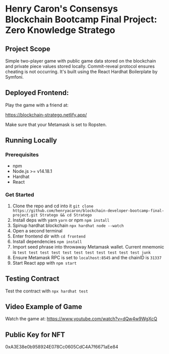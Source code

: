 # Henry Caron's Consensys Blockchain Bootcamp Final Project: Zero Knowledge Stratego

## Project Scope
  Simple two-player game with public game data stored on the blockchain and private piece values stored locally. Commit-reveal protocol ensures cheating is not occurring. It's built using the React Hardhat Boilerplate by Symfoni.

## Deployed Frontend: 
Play the game with a friend at: 

https://blockchain-stratego.netlify.app/

Make sure that your Metamask is set to Ropsten.

## Running Locally

### Prerequisites
- npm
- Node.js >= v14.18.1
- Hardhat
- React

### Get Started

1. Clone the repo and cd into it ```git clone https://github.com/henryacaron/blockchain-developer-bootcamp-final-project.git Stratego && cd Stratego```
2. Install deps with yarn ```yarn``` or npm ```npm install```
3. Spinup hardhat blockchain ```npx hardhat node --watch```
4. Open a second terminal
5. Enter frontend dir with ```cd frontend```
6. Install dependencies ```npm install```
7. Import seed phrase into throwaway Metamask wallet. Current mnemonic is ```test test test test test test test test test test test junk```
8. Ensure Metamask RPC is set to ```localhost:8545``` and the chainID is ```31337```
9. Start React app with ```npm start```

## Testing Contract
Test the contract with ```npx hardhat test```

## Video Example of Game

Watch the game at: https://www.youtube.com/watch?v=dQw4w9WgXcQ

## Public Key for NFT
0xA3E38e0b958924E078Cc0605CdC4A7f6671aEe84
